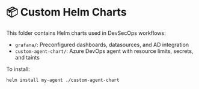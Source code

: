 # 📦 Custom Helm Charts

This folder contains Helm charts used in DevSecOps workflows:

- `grafana/`: Preconfigured dashboards, datasources, and AD integration
- `custom-agent-chart/`: Azure DevOps agent with resource limits, secrets, and taints

To install:
```bash
helm install my-agent ./custom-agent-chart
